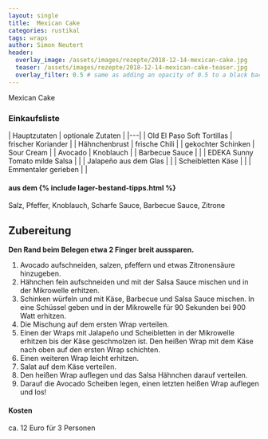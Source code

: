 ```yaml
---
layout: single
title:  Mexican Cake
categories: rustikal
tags: wraps
author: Simon Neutert
header:
  overlay_image: /assets/images/rezepte/2018-12-14-mexican-cake.jpg
  teaser: /assets/images/rezepte/2018-12-14-mexican-cake-teaser.jpg
  overlay_filter: 0.5 # same as adding an opacity of 0.5 to a black background
---
```


Mexican Cake

### Einkaufsliste

| Hauptzutaten | optionale Zutaten |
|---|
| <e24>Old El Paso Soft Tortillas</e24> | frischer Koriander |
| Hähnchenbrust | frische Chili |
| gekochter Schinken | Sour Cream |
| Avocado | Knoblauch |
| Barbecue Sauce | |
| <e24>EDEKA Sunny Tomato milde Salsa</e24> | |
| Jalapeño aus dem Glas | |
| Scheibletten Käse | |
| Emmentaler gerieben | |

#### aus dem {% include lager-bestand-tipps.html %}

Salz, Pfeffer, Knoblauch, Scharfe Sauce, Barbecue Sauce, Zitrone

## Zubereitung

__Den Rand beim Belegen etwa 2 Finger breit aussparen.__

1. Avocado aufschneiden, salzen, pfeffern und etwas Zitronensäure hinzugeben.
2. Hähnchen fein aufschneiden und mit der Salsa Sauce mischen und in der Mikrowelle erhitzen.
3. Schinken würfeln und mit Käse, Barbecue und Salsa Sauce mischen. In eine Schüssel geben und in der Mikrowelle für 90 Sekunden bei 900 Watt erhitzen.
4. Die Mischung auf dem ersten Wrap verteilen.
5. Einen der Wraps mit Jalapeño und Scheibletten in der Mikrowelle erhitzen bis der Käse geschmolzen ist. Den heißen Wrap mit dem Käse nach oben auf den ersten Wrap schichten.
6. Einen weiteren Wrap leicht erhitzen.
7. Salat auf dem Käse verteilen.
8. Den heißen Wrap auflegen und das Salsa Hähnchen darauf verteilen.
9. Darauf die Avocado Scheiben legen, einen letzten heißen Wrap auflegen und los!


#### Kosten

ca. 12 Euro für 3 Personen

